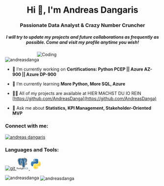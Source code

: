 <h1 align="center">Hi 👋, I'm Andreas Dangaris</h1>
<h3 align="center">Passionate Data Analyst & Crazy Number Cruncher</h3>

<h5 align="center">I will try to update my projects and future collaborations as frequently as possible. Come and visit my profile anytime you wish!</h5>

<img align="right" alt="Coding" width="400" src="https://cdn.dribbble.com/users/20368/screenshots/4012238/data_scene.gif">

<p align="left"> <img src="https://komarev.com/ghpvc/?username=andreasdanga&label=Profile%20views&color=0e75b6&style=flat" alt="andreasdanga" /> </p>

- 🔭 I’m currently working on **Certifications: Python PCEP || Azure AZ-900 || Azure DP-900**

- 🌱 I’m currently learning **More Python, More SQL, Azure**

- 👨‍💻 All of my projects are available at HIER MACHST DU IO REIN [https://github.com/AndreasDanga](https://github.com/AndreasDanga)

- 💬 Ask me about **Statistics, KPI Management, Stakeholder-Oriented MVP**


<h3 align="left">Connect with me:</h3>
<p align="left">
<a href="https://linkedin.com/in/andreas dangaris" target="blank"><img align="center" src="https://raw.githubusercontent.com/rahuldkjain/github-profile-readme-generator/master/src/images/icons/Social/linked-in-alt.svg" alt="andreas dangaris" height="30" width="40" /></a>
</p>

<h3 align="left">Languages and Tools:</h3>
<p align="left"> <a href="https://git-scm.com/" target="_blank" rel="noreferrer"> <img src="https://www.vectorlogo.zone/logos/git-scm/git-scm-icon.svg" alt="git" width="40" height="40"/> </a> <a href="https://www.postgresql.org" target="_blank" rel="noreferrer"> <img src="https://raw.githubusercontent.com/devicons/devicon/master/icons/postgresql/postgresql-original-wordmark.svg" alt="postgresql" width="40" height="40"/> </a> <a href="https://www.python.org" target="_blank" rel="noreferrer"> <img src="https://raw.githubusercontent.com/devicons/devicon/master/icons/python/python-original.svg" alt="python" width="40" height="40"/> </a> </p>

<p><img align="left" src="https://github-readme-stats.vercel.app/api/top-langs?username=andreasdanga&show_icons=true&locale=en&layout=compact" alt="andreasdanga" /></p>

<p>&nbsp;<img align="center" src="https://github-readme-stats.vercel.app/api?username=andreasdanga&show_icons=true&locale=en" alt="andreasdanga" /></p>
